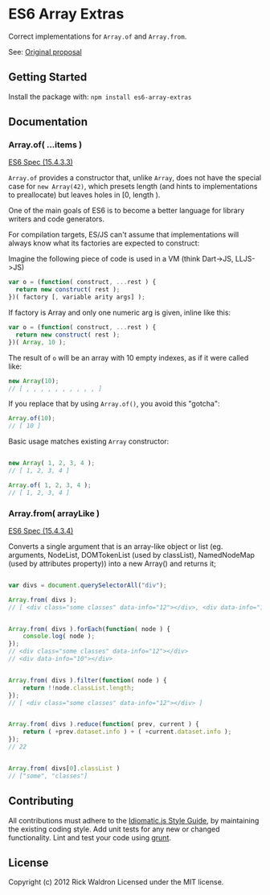 # ES6 Array Extras

Correct implementations for `Array.of` and `Array.from`.

See: [Original proposal](https://gist.github.com/1074126)

## Getting Started
Install the package with: `npm install es6-array-extras`

## Documentation

### Array.of( ...items )

[ES6 Spec (15.4.3.3)](http://people.mozilla.org/~jorendorff/es6-draft.html#sec-15.4.3.3)

`Array.of` provides a constructor that, unlike `Array`, does not have the special case for `new Array(42)`, which presets length (and hints to implementations to preallocate) but leaves holes in [0, length ).

One of the main goals of ES6 is to become a better language for library writers and code generators.

For compilation targets, ES/JS can't assume that implementations will always know what its factories are expected to construct:

Imagine the following piece of code is used in a VM (think Dart->JS, LLJS->JS)

```js
var o = (function( construct, ...rest ) {
  return new construct( rest );
})( factory [, variable arity args] );
```

If factory is Array and only one numeric arg is given, inline like this:

```js
var o = (function( construct, ...rest ) {
  return new construct( rest );
})( Array, 10 );
```

The result of `o` will be an array with 10 empty indexes, as if it were called like:

```js
new Array(10);
// [ , , , , , , , , , , ]
```

If you replace that by using `Array.of()`, you avoid this "gotcha":

```js
Array.of(10);
// [ 10 ]
```




Basic usage matches existing `Array` constructor:

```js

new Array( 1, 2, 3, 4 );
// [ 1, 2, 3, 4 ]

Array.of( 1, 2, 3, 4 );
// [ 1, 2, 3, 4 ]

```




### Array.from( arrayLike )

[ES6 Spec (15.4.3.4)](http://people.mozilla.org/~jorendorff/es6-draft.html#sec-15.4.3.4)

Converts a single argument that is an array-like object or list (eg. arguments, NodeList, DOMTokenList (used by classList), NamedNodeMap (used by attributes property)) into a new Array() and returns it;

``` javascript

var divs = document.querySelectorAll("div");

Array.from( divs );
// [ <div class=​"some classes" data-info=​"12">​</div>​, <div data-info=​"10">​</div>​ ]


Array.from( divs ).forEach(function( node ) {
    console.log( node );
});
// <div class=​"some classes" data-info=​"12">​</div>​
// <div data-info=​"10">​</div>​


Array.from( divs ).filter(function( node ) {
    return !!node.classList.length;
});
// [ <div class="some classes" data-info="12"></div> ]


Array.from( divs ).reduce(function( prev, current ) {
    return ( +prev.dataset.info ) + ( +current.dataset.info );
});
// 22


Array.from( divs[0].classList )
// ["some", "classes"]

```



## Contributing
All contributions must adhere to the [Idiomatic.js Style Guide](https://github.com/rwldrn/idiomatic.js),
by maintaining the existing coding style. Add unit tests for any new or changed functionality. Lint and test your code using [grunt](https://github.com/cowboy/grunt).

## License
Copyright (c) 2012 Rick Waldron
Licensed under the MIT license.
